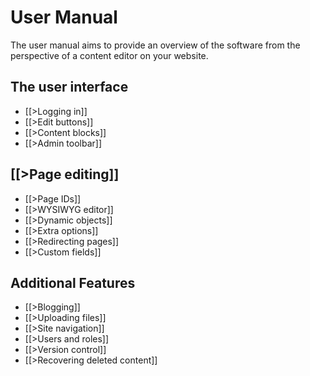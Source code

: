 # User Manual

The user manual aims to provide an overview of the software from the
perspective of a content editor on your website.

## The user interface

* [[>Logging in]]
* [[>Edit buttons]]
* [[>Content blocks]]
* [[>Admin toolbar]]

## [[>Page editing]]

* [[>Page IDs]]
* [[>WYSIWYG editor]]
* [[>Dynamic objects]]
* [[>Extra options]]
* [[>Redirecting pages]]
* [[>Custom fields]]

## Additional Features

* [[>Blogging]]
* [[>Uploading files]]
* [[>Site navigation]]
* [[>Users and roles]]
* [[>Version control]]
* [[>Recovering deleted content]]
